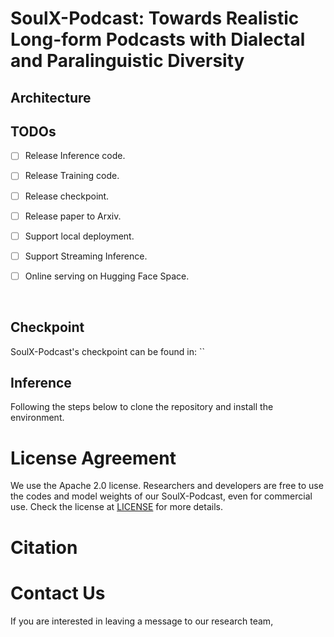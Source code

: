 
<p align="center">
   <h1>SoulX-Podcast: Towards Realistic Long-form Podcasts with Dialectal and Paralinguistic Diversity</h1>
<p>




## Architecture
<!-- <p align="center">
    <img src="assets/SoulX-Podcast.png" width="500"/>
<p> -->

## TODOs
- [ ] Release Inference code.
- [ ] Release Training code.
- [ ] Release checkpoint.
- [ ] Release paper to Arxiv.
- [ ] Support local deployment.
- [ ] Support Streaming Inference.
- [ ] Online serving on Hugging Face Space.


<br>

## Checkpoint

SoulX-Podcast's checkpoint can be found in:  ``

## Inference

Following the steps below to clone the repository and install the environment.

# License Agreement

We use the Apache 2.0 license. Researchers and developers are free to use the codes and model weights of our SoulX-Podcast, even for commercial use. Check the license at [LICENSE](LICENSE.txt) for more details.
<br>

# Citation

# Contact Us

If you are interested in leaving a message to our research team,

</p>